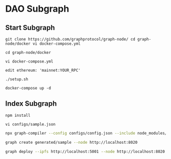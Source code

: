 # DAO Subgraph

## Start Subgraph

`git clone https://github.com/graphprotocol/graph-node/
cd graph-node/docker
vi docker-compose.yml`

`cd graph-node/docker`

`vi docker-compose.yml`

`edit ethereum: 'mainnet:YOUR_RPC'`

`./setup.sh`

`docker-compose up -d`

## Index Subgraph

`npm install`

`vi configs/sample.json`

```bash
npx graph-compiler --config configs/config.json --include node_modules/@openzeppelin/subgraphs/src/datasources --export-schema --export-subgraph
```

```bash
graph create generated/sample --node http://localhost:8020
```

```bash
graph deploy --ipfs http://localhost:5001 --node http://localhost:8020 generated/sample ./generated/sample.subgraph.yaml
```
